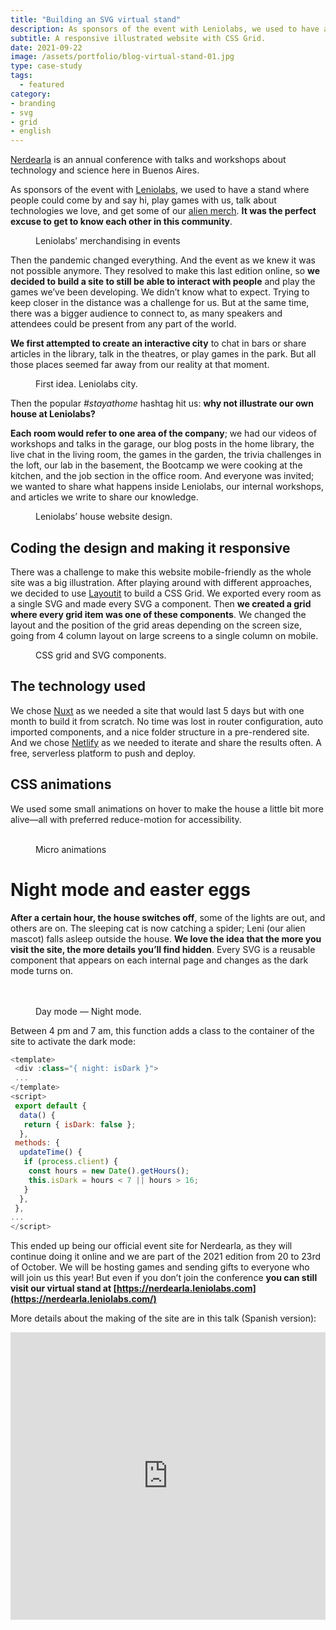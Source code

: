 ```yaml
---
title: "Building an SVG virtual stand"
description: As sponsors of the event with Leniolabs, we used to have a stand where people could come by and say hi, play games with us, talk about technologies we love, and get some of our alien merch. It was the perfect excuse to get to know each other in this community.
subtitle: A responsive illustrated website with CSS Grid.
date: 2021-09-22
image: /assets/portfolio/blog-virtual-stand-01.jpg
type: case-study
tags:
  - featured
category: 
- branding
- svg
- grid
- english
---
```


[Nerdearla](https://nerdear.la/) is an annual conference with talks and workshops about technology and science here in Buenos Aires.

As sponsors of the event with [Leniolabs](https://www.leniolabs.com/), we used to have a stand where people could come by and say hi, play games with us, talk about technologies we love, and get some of our [alien merch](https://www.behance.net/gallery/90294769/Leniolabs_-merchandising). **It was the perfect excuse to get to know each other in this community**.

<figure>
    <img src="/portfolio/portfoliofportfolii/portfolio-virtual-stand-02.jpg" alt="">
	<figcaption>Leniolabs’ merchandising in events</figcaption>
</figure>

Then the pandemic changed everything. And the event as we knew it was not possible anymore. They resolved to make this last edition online, so **we decided to build a site to still be able to interact with people** and play the games we’ve been developing. We didn’t know what to expect. Trying to keep closer in the distance was a challenge for us. But at the same time, there was a bigger audience to connect to, as many speakers and attendees could be present from any part of the world.

**We first attempted to create an interactive city** to chat in bars or share articles in the library, talk in the theatres, or play games in the park. But all those places seemed far away from our reality at that moment.

<figure>
    <img src="/portfolio/portfoliofportfolii/portfolio-virtual-stand-03.jpg" alt="">
	<figcaption>First idea. Leniolabs city.</figcaption>
</figure>

Then the popular *\#stayathome* hashtag hit us: **why not illustrate our own house at Leniolabs?**

**Each room would refer to one area of the company**; we had our videos of workshops and talks in the garage, our blog posts in the home library, the live chat in the living room, the games in the garden, the trivia challenges in the loft, our lab in the basement, the Bootcamp we were cooking at the kitchen, and the job section in the office room. And everyone was invited; we wanted to share what happens inside Leniolabs, our internal workshops, and articles we write to share our knowledge.

<figure>
    <img src="/portfolio/portfoliofportfolii/portfolio-virtual-stand-04.jpg" alt="">
	<figcaption>Leniolabs’ house website design.</figcaption>
</figure>

## Coding the design and making it responsive

There was a challenge to make this website mobile-friendly as the whole site was a big illustration. After playing around with different approaches, we decided to use [Layoutit](https://grid.layoutit.com/) to build a CSS Grid. We exported every room as a single SVG and made every SVG a component. Then **we created a grid where every grid item was one of these components**. We changed the layout and the position of the grid areas depending on the screen size, going from 4 column layout on large screens to a single column on mobile.

<figure>
    <img src="/portfolio/portfoliofportfolii/portfolio-virtual-stand-05.gif" alt="">
	<figcaption>CSS grid and SVG components.</figcaption>
</figure>


## The technology used

We chose [Nuxt](https://nuxtjs.org/) as we needed a site that would last 5 days but with one month to build it from scratch. No time was lost in router configuration, auto imported components, and a nice folder structure in a pre-rendered site. And we chose [Netlify](https://www.netlify.com/) as we needed to iterate and share the results often. A free, serverless platform to push and deploy.

## CSS animations

We used some small animations on hover to make the house a little bit more alive—all with preferred reduce-motion for accessibility.

<figure class="grid-gifs">
    <img src="/portfolio/portfoliofportfolii/portfolio-virtual-stand-06.gif" alt="">
    <img src="/portfolio/portfoliofportfolii/portfolio-virtual-stand-07.gif" alt="">
    <img src="/portfolio/portfoliofportfolii/portfolio-virtual-stand-08.gif" alt="">
    <img src="/portfolio/portfoliofportfolii/portfolio-virtual-stand-09.gif" alt="">
    <img src="/portfolio/portfoliofportfolii/portfolio-virtual-stand-10.gif" alt="">
    <img src="/portfolio/portfoliofportfolii/portfolio-virtual-stand-11.gif" alt="">
  <figcaption>Micro animations</figcaption>
</figure>

# Night mode and easter eggs

**After a certain hour, the house switches off**, some of the lights are out, and others are on. The sleeping cat is now catching a spider; Leni (our alien mascot) falls asleep outside the house. **We love the idea that the more you visit the site, the more details you’ll find hidden**. Every SVG is a reusable component that appears on each internal page and changes as the dark mode turns on.

<figure>
    <img src="/portfolio/portfoliofportfolii/portfolio-virtual-stand-12.gif" alt="">
    <img src="/portfolio/portfoliofportfolii/portfolio-virtual-stand-13.gif" alt="">
  <div class="grid-gifs-two">
    <img src="/portfolio/portfoliofportfolii/portfolio-virtual-stand-14.gif" alt="">
    <img src="/portfolio/portfoliofportfolii/portfolio-virtual-stand-15.gif" alt="">
    <figcaption>Day mode — Night mode.</figcaption>
  </div>
</figure>

Between 4 pm and 7 am, this function adds a class to the container of the site to activate the dark mode:

```javascript
<template>
 <div :class="{ night: isDark }">
 ...
</template>
<script>
 export default {
  data() {
   return { isDark: false };
  },
 methods: {
  updateTime() {
   if (process.client) { 
    const hours = new Date().getHours();
    this.isDark = hours < 7 || hours > 16;
   }
  },
 },
...
</script>
```

This ended up being our official event site for Nerdearla, as they will continue doing it online and we are part of the 2021 edition from 20 to 23rd of October. We will be hosting games and sending gifts to everyone who will join us this year! But even if you don’t join the conference **you can still visit our virtual stand at [https://nerdearla.leniolabs.com](https://nerdearla.leniolabs.com/)**

More details about the making of the site are in this talk (Spanish version):

<iframe width="100%" height="460" src="https://www.youtube.com/embed/fUTEryzf6ag" title="YouTube video player" frameborder="0" allow="accelerometer; autoplay; clipboard-write; encrypted-media; gyroscope; picture-in-picture" allowfullscreen></iframe>
